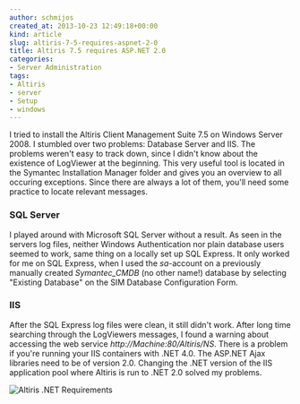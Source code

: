```yaml
---
author: schmijos
created_at: 2013-10-23 12:49:18+00:00
kind: article
slug: altiris-7-5-requires-aspnet-2-0
title: Altiris 7.5 requires ASP.NET 2.0
categories:
- Server Administration
tags:
- Altiris
- server
- Setup
- windows
---
```


I tried to install the Altiris Client Management Suite 7.5 on Windows Server 2008. I stumbled over two problems: Database Server and IIS. The problems weren't easy to track down, since I didn't know about the existence of LogViewer at the beginning. This very useful tool is located in the Symantec Installation Manager folder and gives you an overview to all occuring exceptions. Since there are always a lot of them, you'll need some practice to locate relevant messages.


### SQL Server


I played around with Microsoft SQL Server without a result. As seen in the servers log files, neither Windows Authentication nor plain database users seemed to work, same thing on a locally set up SQL Express. It only worked for me on SQL Express, when I used the _sa_-account on a previously manually created _Symantec_CMDB_ (no other name!) database by selecting "Existing Database" on the SIM Database Configuration Form.


### IIS


After the SQL Express log files were clean, it still didn't work. After long time searching through the LogViewers messages, I found a warning about accessing the web service _http://Machine:80/Altiris/NS_. There is a problem if you're running your IIS containers with .NET 4.0. The ASP.NET Ajax libraries need to be of version 2.0. Changing the .NET version of the IIS application pool where Altiris is run to .NET 2.0 solved my problems.

![Altiris .NET Requirements](images/2013/Altiris-IIS-Config-300x116.png)
